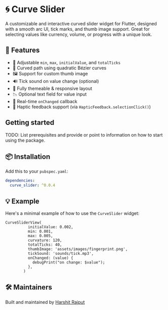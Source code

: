 
# 🌀 Curve Slider

A customizable and interactive curved slider widget for Flutter, designed with a smooth arc UI, tick marks, and thumb image support. Great for selecting values like currency, volume, or progress with a unique look.

## 🚀 Features

- 🎯 Adjustable `min`, `max`, `initialValue`, and `totalTicks`
- 🧮 Curved path using quadratic Bézier curves
- 🖼️ Support for custom thumb image
- 🔊 Tick sound on value change (optional)
- 🌈 Fully themeable & responsive layout
- 📉 Optional text field for value input
- 🔄 Real-time `onChanged` callback
- 🤏 Haptic feedback support (via `HapticFeedback.selectionClick()`)

## Getting started

TODO: List prerequisites and provide or point to information on how to
start using the package.

## 📦 Installation

Add this to your `pubspec.yaml`:

```yaml
dependencies:
  curve_slider: ^0.0.4
```

## 💡 Example

Here's a minimal example of how to use the `CurveSlider` widget:

```dart@
CurveSliderView(
          initialValue: 0.002,
          min: 0.001,
          max: 0.005,
          curvature: 120,
          totalTicks: 40,
          thumbImage: 'assets/images/fingerprint.png',
          tickSound: 'sounds/tick.mp3',
          onChanged: (value) {
            debugPrint("on change: $value");
          },
        )
```

## 🛠 Maintainers

Built and maintained by [Harshit Rajput](https://github.com/Harshit2027)
